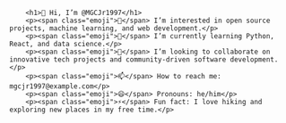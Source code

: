
        <h1>👋 Hi, I’m @MGCJr1997</h1>
        <p><span class="emoji">👀</span> I’m interested in open source projects, machine learning, and web development.</p>
        <p><span class="emoji">🌱</span> I’m currently learning Python, React, and data science.</p>
        <p><span class="emoji">💞️</span> I’m looking to collaborate on innovative tech projects and community-driven software development.</p>
        <p><span class="emoji">📫</span> How to reach me: mgcjr1997@example.com</p>
        <p><span class="emoji">😄</span> Pronouns: he/him</p>
        <p><span class="emoji">⚡</span> Fun fact: I love hiking and exploring new places in my free time.</p>
  
